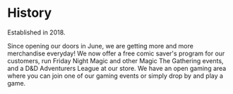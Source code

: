 # History

Established in 2018.

Since opening our doors in June, we are getting more and more merchandise everyday! We now offer a free comic saver's program for our customers, run Friday Night Magic and other Magic The Gathering events, and a D&D Adventurers League at our store. We have an open gaming area where you can join one of our gaming events or simply drop by and play a game.
